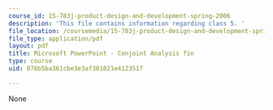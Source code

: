 ```yaml
---
course_id: 15-783j-product-design-and-development-spring-2006
description: 'This file contains information regarding class 5. '
file_location: /coursemedia/15-783j-product-design-and-development-spring-2006/076b5ba361cbe3e3af301021e4123517_cls5_cjnt_anls.pdf
file_type: application/pdf
layout: pdf
title: Microsoft PowerPoint - Conjoint Analysis fin
type: course
uid: 076b5ba361cbe3e3af301021e4123517

---
```

None